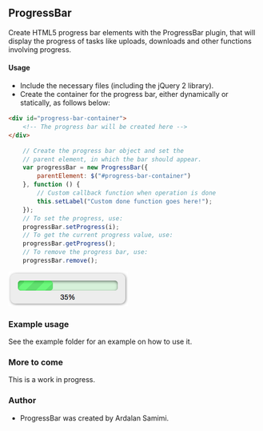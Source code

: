 ## ProgressBar
Create HTML5 progress bar elements with the ProgressBar plugin, that will display the progress of tasks like uploads, downloads and other functions involving progress.

#### Usage
* Include the necessary files (including the jQuery 2 library).
* Create the container for the progress bar, either dynamically or statically, as follows below:

```html
<div id="progress-bar-container">
    <!-- The progress bar will be created here -->
</div>
```

```js
    // Create the progress bar object and set the
    // parent element, in which the bar should appear.
    var progressBar = new ProgressBar({
        parentElement: $("#progress-bar-container")
    }, function () {
        // Custom callback function when operation is done
        this.setLabel("Custom done function goes here!");
    });
    // To set the progress, use:
    progressBar.setProgress(i);
    // To get the current progress value, use:
    progressBar.getProgress();
    // To remove the progress bar, use:
    progressBar.remove();
```

![Screenshot](https://github.com/pkrll/JavaScript/blob/master/Progressbar/progressbar.png)

### Example usage
See the example folder for an example on how to use it.

### More to come
This is a work in progress.

### Author
* ProgressBar was created by Ardalan Samimi.
